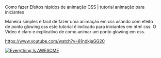 Como fazer Efeitos rápidos de animação CSS | tutorial animação para iniciantes

Maneira simples e facil de fazer uma animação em css usando com efeito de ponto glowing css
este tutorial é indicado para iniciantes em html css.
O Vídeo é claro e explicativo de como animar um ponto glowing em css.

https://www.youtube.com/watch?v=81ndkjaGG20

[![Everything Is AWESOME](https://img.youtube.com/vi/81ndkjaGG20/0.jpg)](https://youtu.be/81ndkjaGG20 "Everything Is AWESOME")
